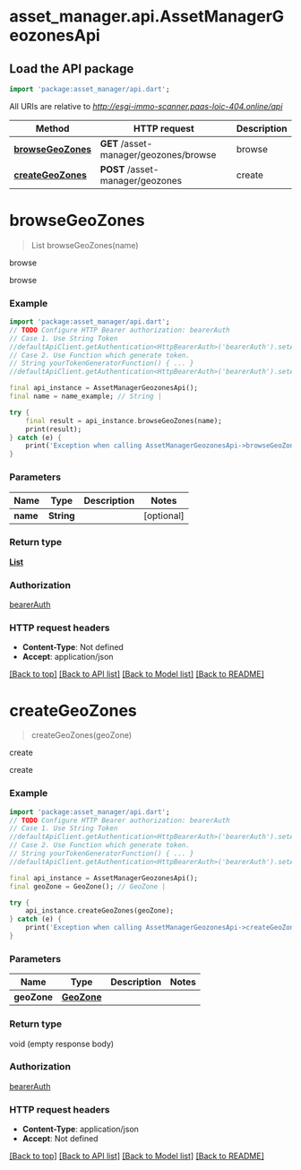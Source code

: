 # asset_manager.api.AssetManagerGeozonesApi

## Load the API package
```dart
import 'package:asset_manager/api.dart';
```

All URIs are relative to *http://esgi-immo-scanner.paas-loic-404.online/api*

Method | HTTP request | Description
------------- | ------------- | -------------
[**browseGeoZones**](AssetManagerGeozonesApi.md#browsegeozones) | **GET** /asset-manager/geozones/browse | browse
[**createGeoZones**](AssetManagerGeozonesApi.md#creategeozones) | **POST** /asset-manager/geozones | create


# **browseGeoZones**
> List<GeoZone> browseGeoZones(name)

browse

browse

### Example
```dart
import 'package:asset_manager/api.dart';
// TODO Configure HTTP Bearer authorization: bearerAuth
// Case 1. Use String Token
//defaultApiClient.getAuthentication<HttpBearerAuth>('bearerAuth').setAccessToken('YOUR_ACCESS_TOKEN');
// Case 2. Use Function which generate token.
// String yourTokenGeneratorFunction() { ... }
//defaultApiClient.getAuthentication<HttpBearerAuth>('bearerAuth').setAccessToken(yourTokenGeneratorFunction);

final api_instance = AssetManagerGeozonesApi();
final name = name_example; // String | 

try {
    final result = api_instance.browseGeoZones(name);
    print(result);
} catch (e) {
    print('Exception when calling AssetManagerGeozonesApi->browseGeoZones: $e\n');
}
```

### Parameters

Name | Type | Description  | Notes
------------- | ------------- | ------------- | -------------
 **name** | **String**|  | [optional] 

### Return type

[**List<GeoZone>**](GeoZone.md)

### Authorization

[bearerAuth](../README.md#bearerAuth)

### HTTP request headers

 - **Content-Type**: Not defined
 - **Accept**: application/json

[[Back to top]](#) [[Back to API list]](../README.md#documentation-for-api-endpoints) [[Back to Model list]](../README.md#documentation-for-models) [[Back to README]](../README.md)

# **createGeoZones**
> createGeoZones(geoZone)

create

create

### Example
```dart
import 'package:asset_manager/api.dart';
// TODO Configure HTTP Bearer authorization: bearerAuth
// Case 1. Use String Token
//defaultApiClient.getAuthentication<HttpBearerAuth>('bearerAuth').setAccessToken('YOUR_ACCESS_TOKEN');
// Case 2. Use Function which generate token.
// String yourTokenGeneratorFunction() { ... }
//defaultApiClient.getAuthentication<HttpBearerAuth>('bearerAuth').setAccessToken(yourTokenGeneratorFunction);

final api_instance = AssetManagerGeozonesApi();
final geoZone = GeoZone(); // GeoZone | 

try {
    api_instance.createGeoZones(geoZone);
} catch (e) {
    print('Exception when calling AssetManagerGeozonesApi->createGeoZones: $e\n');
}
```

### Parameters

Name | Type | Description  | Notes
------------- | ------------- | ------------- | -------------
 **geoZone** | [**GeoZone**](GeoZone.md)|  | 

### Return type

void (empty response body)

### Authorization

[bearerAuth](../README.md#bearerAuth)

### HTTP request headers

 - **Content-Type**: application/json
 - **Accept**: Not defined

[[Back to top]](#) [[Back to API list]](../README.md#documentation-for-api-endpoints) [[Back to Model list]](../README.md#documentation-for-models) [[Back to README]](../README.md)

